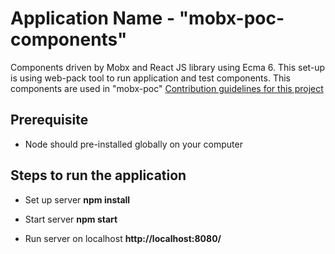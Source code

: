 # Application Name - "mobx-poc-components"

Components driven by Mobx and React JS library using Ecma 6. This set-up is using web-pack tool to run application and test components. This components are used in "mobx-poc" [Contribution guidelines for this project](docs/CONTRIBUTING.md)

## Prerequisite 
* Node should pre-installed globally on your computer 

## Steps to run the application
* Set up server
<strong>npm install</strong>

* Start server
<strong>npm start</strong>

* Run server on localhost 
<strong>http://localhost:8080/</strong>
